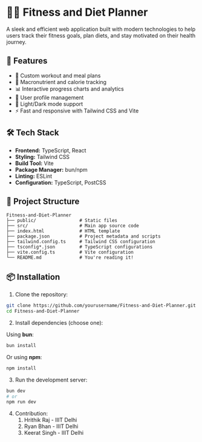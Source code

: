 # 🏋️‍♀️ Fitness and Diet Planner

A sleek and efficient web application built with modern technologies to help users track their fitness goals, plan diets, and stay motivated on their health journey.

## 🚀 Features

- 📝 Custom workout and meal plans
- 🧮 Macronutrient and calorie tracking
- 📊 Interactive progress charts and analytics
- 👤 User profile management
- 🌙 Light/Dark mode support
- ⚡ Fast and responsive with Tailwind CSS and Vite

## 🛠 Tech Stack

- **Frontend:** TypeScript, React
- **Styling:** Tailwind CSS
- **Build Tool:** Vite
- **Package Manager:** bun/npm
- **Linting:** ESLint
- **Configuration:** TypeScript, PostCSS

## 📁 Project Structure

```
Fitness-and-Diet-Planner
├── public/                # Static files
├── src/                   # Main app source code
├── index.html             # HTML template
├── package.json           # Project metadata and scripts
├── tailwind.config.ts     # Tailwind CSS configuration
├── tsconfig*.json         # TypeScript configurations
├── vite.config.ts         # Vite configuration
└── README.md              # You're reading it!
```

## 📦 Installation

1. Clone the repository:

```bash
git clone https://github.com/yourusername/Fitness-and-Diet-Planner.git
cd Fitness-and-Diet-Planner
```

2. Install dependencies (choose one):

Using **bun**:

```bash
bun install
```

Or using **npm**:

```bash
npm install
```

3. Run the development server:

```bash
bun dev
# or
npm run dev
```

4. Contribution:
   1. Hrithik Raj - IIIT Delhi
   2. Ryan Bhan - IIIT Delhi
   3. Keerat Singh - IIIT Delhi
